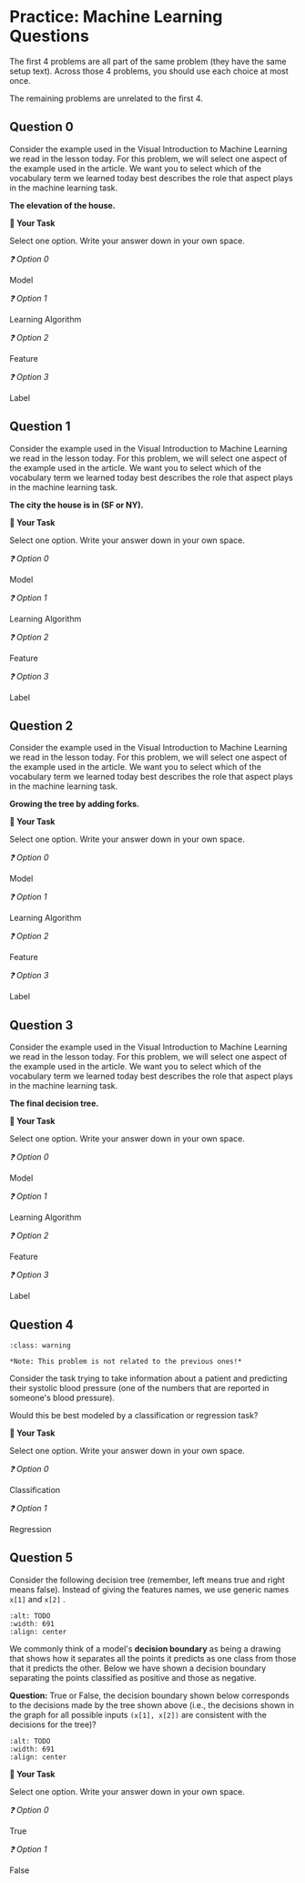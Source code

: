 # <i class="far fa-edit"></i> Practice: Machine Learning Questions

The first 4 problems are all part of the same problem (they have the same setup text). Across those 4 problems, you should use each choice at most once.

The remaining problems are unrelated to the first 4.

## Question 0

Consider the example used in the Visual Introduction to Machine Learning we read in the lesson today. For this problem, we will select one aspect of the example used in the article. We want you to select which of the vocabulary term we learned today best describes the role that aspect plays in the machine learning task.

**The elevation of the house.**





**📝 Your Task**

Select one option. Write your answer down in your own space.

*❓ Option 0*

Model



*❓ Option 1*

Learning Algorithm



*❓ Option 2*

Feature



*❓ Option 3*

Label



## Question 1

Consider the example used in the Visual Introduction to Machine Learning we read in the lesson today. For this problem, we will select one aspect of the example used in the article. We want you to select which of the vocabulary term we learned today best describes the role that aspect plays in the machine learning task.

**The city the house is in (SF or NY).**



**📝 Your Task**

Select one option. Write your answer down in your own space.

*❓ Option 0*

Model



*❓ Option 1*

Learning Algorithm



*❓ Option 2*

Feature



*❓ Option 3*

Label



## Question 2

Consider the example used in the Visual Introduction to Machine Learning we read in the lesson today. For this problem, we will select one aspect of the example used in the article. We want you to select which of the vocabulary term we learned today best describes the role that aspect plays in the machine learning task.

**Growing the tree by adding forks.**



**📝 Your Task**

Select one option. Write your answer down in your own space.

*❓ Option 0*

Model



*❓ Option 1*

Learning Algorithm



*❓ Option 2*

Feature



*❓ Option 3*

Label



## Question 3

Consider the example used in the Visual Introduction to Machine Learning we read in the lesson today. For this problem, we will select one aspect of the example used in the article. We want you to select which of the vocabulary term we learned today best describes the role that aspect plays in the machine learning task.

**The final decision tree.**



**📝 Your Task**

Select one option. Write your answer down in your own space.

*❓ Option 0*

Model



*❓ Option 1*

Learning Algorithm



*❓ Option 2*

Feature



*❓ Option 3*

Label



## Question 4


```{admonition} Warning
:class: warning

*Note: This problem is not related to the previous ones!*

```

Consider the task trying to take information about a patient and predicting their systolic blood pressure (one of the numbers that are reported in someone's blood pressure).

Would this be best modeled by a classification or regression task?



**📝 Your Task**

Select one option. Write your answer down in your own space.

*❓ Option 0*

Classification



*❓ Option 1*

Regression



## Question 5

Consider the following decision tree (remember, left means true and right means false). Instead of giving the features names, we use generic names `x[1]` and `x[2]` .



```{image} https://static.us.edusercontent.com/files/IF2hAThiY0zcKO9dx6gkJdge
:alt: TODO
:width: 691
:align: center
```

We commonly think of a model's **decision boundary** as being a drawing that shows how it separates all the points it predicts as one class from those that it predicts the other. Below we have shown a decision boundary separating the points classified as positive and those as negative.

**Question:** True or False, the decision boundary shown below  corresponds to the decisions made by the tree shown above (i.e., the decisions shown in the graph for all possible inputs `(x[1], x[2])` are consistent with the decisions for the tree)?

```{image} https://static.us.edusercontent.com/files/DFla3xy05AwgHGWm8l8YHREP
:alt: TODO
:width: 691
:align: center
```





**📝 Your Task**

Select one option. Write your answer down in your own space.

*❓ Option 0*

True



*❓ Option 1*

False



